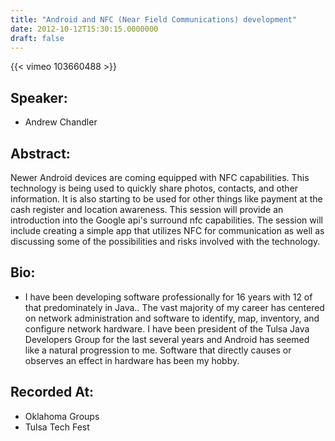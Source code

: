 ```yaml
---
title: "Android and NFC (Near Field Communications) development"
date: 2012-10-12T15:30:15.0000000
draft: false
---
```


{{< vimeo 103660488 >}}

## Speaker:

 - Andrew Chandler

## Abstract:

<p>Newer Android devices are coming equipped with NFC capabilities. This technology is being used to quickly share photos, contacts, and other information. It is also starting to be used for other things like payment at the cash register and location awareness. This session will provide an introduction into the Google api's surround nfc capabilities. The session will include creating a simple app that utilizes NFC for communication as well as discussing some of the possibilities and risks involved with the technology.</p>

## Bio:

 - <p>I have been developing software professionally for 16 years with 12 of that predominately in Java.. The vast majority of my career has centered on network administration and software to identify, map, inventory, and configure network hardware. I have been president of the Tulsa Java Developers Group for the last several years and Android has seemed like a natural progression to me. Software that directly causes or observes an effect in hardware has been my hobby.</p>

## Recorded At:

 - Oklahoma Groups
 - Tulsa Tech Fest


